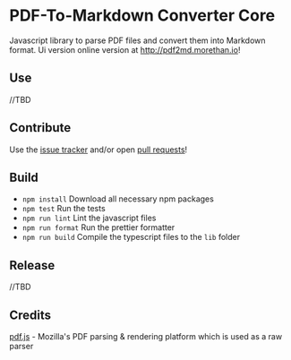 # PDF-To-Markdown Converter Core

Javascript library to parse PDF files and convert them into Markdown format. Ui version online version at http://pdf2md.morethan.io!

## Use

//TBD

## Contribute

Use the [issue tracker](https://github.com/jzillmann/pdf-to-markdown/issues) and/or open [pull requests](https://github.com/jzillmann/pdf-to-markdown/pulls)!

## Build

- `npm install` Download all necessary npm packages
- `npm test` Run the tests
- `npm run lint` Lint the javascript files
- `npm run format` Run the prettier formatter
- `npm run build` Compile the typescript files to the `lib` folder

## Release

//TBD

## Credits

[pdf.js](https://mozilla.github.io/pdf.js/) - Mozilla's PDF parsing & rendering platform which is used as a raw parser
